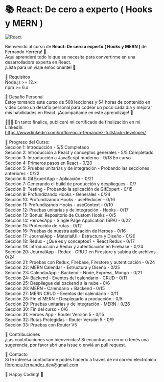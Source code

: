 # 📚 React: De cero a experto ( Hooks y MERN )

![React](https://img.shields.io/badge/React-JavaScript-blue)

Bienvenido al curso de **React: De cero a experto ( Hooks y MERN )** de Fernando Herrera! 🎉 <br>
Aquí aprenderé todo lo que se necesita para convertirme en una desarrolladora experta en React. <br>
¡Lista para un viaje emocionante! 🚀

🌟 Requisitos <br>
Node.js >= 12.x <br>
npm >= 6.x

🎯 Desafío Personal <br> 
Estoy tomando este curso de 508 lecciones y 54 horas de contenido en video como un desafío personal para codear un poco cada día y mejorar mis habilidades en React. ¡Acompañame en este aprendizaje! 💪 <br>

👩🏻‍💻 En tanto finalice, publicaré mi certificado de finalización en mi LinkedIn: <br>
https://www.linkedin.com/in/florencia-fernandez-fullstack-developer/

🚧 Progreso del Curso: <br>
Sección 1: Introducción - 5/5 Completado <br>
Sección 2: Introducción a React y conceptos generales - 5/5 Completado <br>
Sección 3: Introducción a JavaScript moderno - 9/18 En curso <br>
Sección 4: Primeros pasos en React - 0/20 <br>
Sección 5: Pruebas unitarias y de integración - Probando las secciones anteriores - 0/22 <br>
Sección 6: GifExpertApp - Aplicación - 0/21 <br>
Sección 7: Generando el build de producción y despliegues - 0/7 <br>
Sección 8: Testing - Probando la aplicación de GifExpert - 0/15 <br>
Sección 9: Profundizando Hooks - Generales - 0/24 <br>
Sección 10: Profundizando Hooks - useReducer - 0/16 <br>
Sección 11: Profundizando Hooks - useContext - 0/10 <br>
Sección 12: Pruebas unitarias y de integración - Hooks - 0/17 <br>
Sección 13: Bonus: Repositorio de Custom Hooks - 0/5 <br>
Sección 14: HeroesApp - Single Page Application (SPA) - 0/22 <br>
Sección 15: Protección de rutas - 0/12 <br>
Sección 16: Pruebas de nuestra aplicación de Heroes - 0/16 <br>
Sección 17: JournalApp - MaterialUI - Estructura y Diseño - 0/20 <br>
Sección 18: Redux - ¿Qué es y conceptos? + React Redux - 0/17 <br>
Sección 19: Introducción a Redux y autenticación en Firebase - 0/24 <br>
Sección 20: JournalApp - Redux - CRUD en Firestore y subida de archivos - 0/24 <br>
Sección 21: Pruebas con Redux, Firebase, Firestore y autenticación - 0/24 <br>
Sección 22: MERN Calendar - Estructura y Diseño - 0/25 <br>
Sección 23: CalendarApp - Backend - Node, Express, Mongo - 0/21 <br>
Sección 24: Backend - Eventos del calendario - CRUD - 0/11 <br>
Sección 25: Despliegue del backend a la nube - 0/6 <br>
Sección 26: MERN - Calendario + Backend - 0/15 <br>
Sección 27: MERN CRUD - Eventos del calendario - 0/11 <br>
Sección 28: Fin el MERN - Desplegarlo a producción - 0/5 <br>
Sección 29: Pruebas unitarias y de integración - MERN - 0/26 <br>
Sección 30: Fin del curso - 0/6 <br>
Sección 31: Heroes App - Router Versión 5 - 0/15 <br>
Sección 32: Rutas Protegidas - Router Versión 5 - 0/9 <br>
Sección 33: Pruebas con Router V5 <br>

🤝 Contribuciones <br>
¡Las contribuciones son bienvenidas! Si encontras un error o tenés una sugerencia, por favor abrí una issue o enviá un pull request.

📧 Contacto <br>
Si te interesa contactarme podes hacerlo a través de mi correo electrónico florencia.fernandez.dev@gmail.com 

💙 Happy Coding! 💙